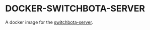 # DOCKER-SWITCHBOTA-SERVER

A docker image for the [switchbota-server](https://github.com/kendallgoto/switchbota/tree/main/server).